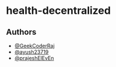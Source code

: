 # health-decentralized

## Authors

- [@GeekCoderRaj](https://github.com/GeekCoderRaj)
- [@ayush23719](https://github.com/ayush23719)
- [@prajeshElEvEn](https://github.com/prajeshElEvEn)
